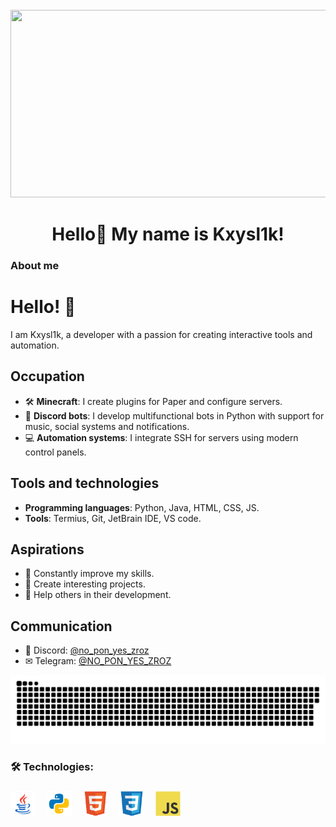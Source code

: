 <br clear="both">

<div align="center">
  <img height="300" width="600" src="https://user-images.githubusercontent.com/74038190/225813708-98b745f2-7d22-48cf-9150-083f1b00d6c9.gif"  />
</div>

###

<h1 align="center">Hello👋 My name is Kxysl1k!</h1>

###

<h3 align="left">About me</h3>

###

# Hello! 👋

I am Kxysl1k, a developer with a passion for creating interactive tools and automation.

## Occupation
- 🛠 **Minecraft**: I create plugins for Paper and configure servers.
- 🤖 **Discord bots**: I develop multifunctional bots in Python with support for music, social systems and notifications.
- 💻 **Automation systems**: I integrate SSH for servers using modern control panels.

## Tools and technologies
- **Programming languages**: Python, Java, HTML, CSS, JS.
- **Tools**: Termius, Git, JetBrain IDE, VS code.

## Aspirations
- 🌟 Constantly improve my skills.
- 🔧 Create interesting projects.
- 🙏 Help others in their development.

## Communication
- 💬 Discord: [@no_pon_yes_zroz](https://discord.com/users/836647735809146930)
- ✉ Telegram: [@NO_PON_YES_ZROZ](https://discord.com/users/836647735809146930)

<p align="center">
 <img width="600" src="assets/github-snake.svg" alt="snake"/>
</p>

###

<h3 align="left">🛠 Technologies:</h3>

###

<div align="left">
  <img src="./assets/java.svg" height="40" alt="python logo"  />
  <img width="10" />
  <img src="./assets/python.svg" height="40" alt="python logo"  />
  <img width="10" />
  <img src="./assets/html5.svg" height="40" alt="html5 logo"  />
  <img width="10" />
  <img src="./assets/css3.svg" height="40" alt="css3 logo"  />
  <img width="10" />
  <img src="./assets/javascript.svg" height="40" alt="javascript logo"  />
  <img width="10" />
</div>

###